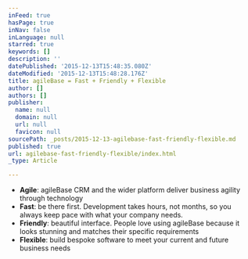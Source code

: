 ```yaml
---
inFeed: true
hasPage: true
inNav: false
inLanguage: null
starred: true
keywords: []
description: ''
datePublished: '2015-12-13T15:48:35.080Z'
dateModified: '2015-12-13T15:48:28.176Z'
title: agileBase = Fast + Friendly + Flexible
author: []
authors: []
publisher:
  name: null
  domain: null
  url: null
  favicon: null
sourcePath: _posts/2015-12-13-agilebase-fast-friendly-flexible.md
published: true
url: agilebase-fast-friendly-flexible/index.html
_type: Article

---
```

* **Agile**: agileBase CRM and the wider platform deliver business agility through technology
* **Fast**: be there first. Development takes hours, not months, so you always keep pace with what your company needs.
* **Friendly**: beautiful interface. People love using agileBase because it looks stunning and matches their specific requirements
* **Flexible**: build bespoke software to meet your current and future business needs